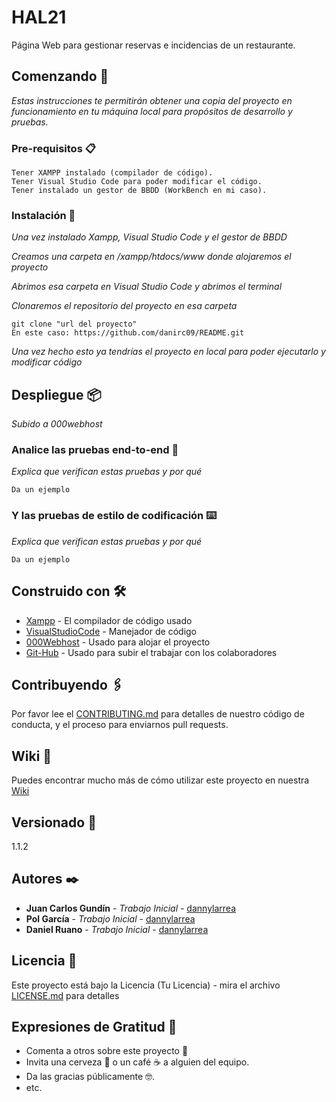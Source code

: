 # HAL21

Página Web para gestionar reservas e incidencias de un restaurante.

## Comenzando 🚀

_Estas instrucciones te permitirán obtener una copia del proyecto en funcionamiento en tu máquina local para propósitos de desarrollo y pruebas._

### Pre-requisitos 📋

```
Tener XAMPP instalado (compilador de código).
Tener Visual Studio Code para poder modificar el código.
Tener instalado un gestor de BBDD (WorkBench en mi caso).
```

### Instalación 🔧

_Una vez instalado Xampp, Visual Studio Code y el gestor de BBDD_

_Creamos una carpeta en /xampp/htdocs/www donde alojaremos el proyecto_

_Abrimos esa carpeta en Visual Studio Code y abrimos el terminal_

_Clonaremos el repositorio del proyecto en esa carpeta_

```
git clone "url del proyecto"
En este caso: https://github.com/danirc09/README.git
```

_Una vez hecho esto ya tendrías el proyecto en local para poder ejecutarlo y modificar código_

## Despliegue 📦

_Subido a 000webhost_

### Analice las pruebas end-to-end 🔩

_Explica que verifican estas pruebas y por qué_

```
Da un ejemplo
```

### Y las pruebas de estilo de codificación ⌨️

_Explica que verifican estas pruebas y por qué_

```
Da un ejemplo
```

## Construido con 🛠️

* [Xampp](https://www.apachefriends.org/es/index.html) - El compilador de código usado
* [VisualStudioCode](https://code.visualstudio.com/) - Manejador de código
* [000Webhost](https://www.000webhost.com) - Usado para alojar el proyecto
* [Git-Hub](https://github.com/) - Usado para subir el trabajar con los colaboradores

## Contribuyendo 🖇️

Por favor lee el [CONTRIBUTING.md](https://gist.github.com/villanuevand/xxxxxx) para detalles de nuestro código de conducta, y el proceso para enviarnos pull requests.

## Wiki 📖

Puedes encontrar mucho más de cómo utilizar este proyecto en nuestra [Wiki](https://github.com/tu/proyecto/wiki)

## Versionado 📌

1.1.2

## Autores ✒️

* **Juan Carlos Gundín** - *Trabajo Inicial* - [dannylarrea](https://github.com/danirc09/README.git)
* **Pol García** - *Trabajo Inicial* - [dannylarrea](https://github.com/danirc09/README.git)
* **Daniel Ruano** - *Trabajo Inicial* - [dannylarrea](https://github.com/danirc09/README.git)

## Licencia 📄

Este proyecto está bajo la Licencia (Tu Licencia) - mira el archivo [LICENSE.md](LICENSE.md) para detalles

## Expresiones de Gratitud 🎁

* Comenta a otros sobre este proyecto 📢
* Invita una cerveza 🍺 o un café ☕ a alguien del equipo. 
* Da las gracias públicamente 🤓.
* etc.
